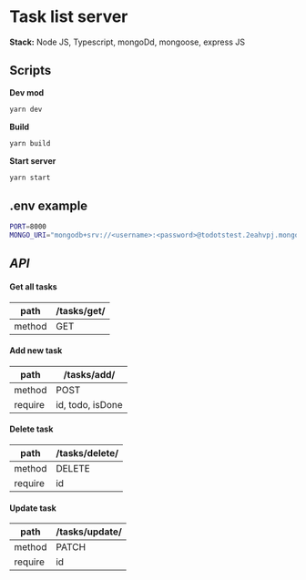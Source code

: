 # Task list server

**Stack:** Node JS, Typescript, mongoDd, mongoose, express JS

## Scripts
**Dev mod**
```sh
yarn dev
```

**Build**
```sh
yarn build
```
**Start server**
```sh
yarn start
```


## .env example

```sh
PORT=8000
MONGO_URI="mongodb+srv://<username>:<password>@todotstest.2eahvpj.mongodb.net/"
```

## _API_

#### Get all tasks
|path|/tasks/get/|
|---|---|
|method|GET|

#### Add new task
|path|/tasks/add/|
|---|---|
|method|POST|
|require|id, todo, isDone|

#### Delete task
|path|/tasks/delete/|
|---|---|
|method|DELETE|
|require|id|

#### Update task
|path|/tasks/update/|
|---|---|
|method|PATCH|
|require|id|